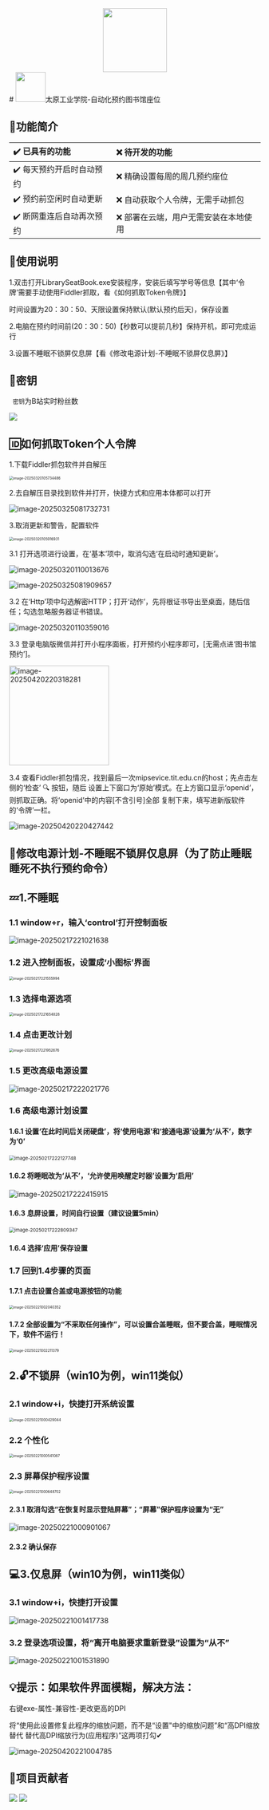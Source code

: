 <div align="center">
    <img src="https://cdn.jsdelivr.net/gh/InfiniteGeek/Picture/windows/%E5%BA%A7%E4%BD%8D%E9%A2%84%E7%BA%A6.png" width="128" />
    </div>
# <img src="README.assets/0373281CD4AD9C441C312E62EA5_C566E8B9_6AAD4-1747744255665-6-1747744330770-8.png" width="60"/>太原工业学院-自动化预约图书馆座位

## :open_file_folder:功能简介

| :heavy_check_mark: 已具有的功能           | :x: 待开发的功能                       |
| :---------------------------------------- | :------------------------------------- |
| :heavy_check_mark: 每天预约开启时自动预约 | :x: 精确设置每周的周几预约座位         |
| :heavy_check_mark: 预约前空闲时自动更新   | :x: 自动获取个人令牌，无需手动抓包     |
| :heavy_check_mark: 断网重连后自动再次预约 | :x: 部署在云端，用户无需安装在本地使用 |

## :book:使用说明

1.双击打开LibrarySeatBook.exe安装程序，安装后填写学号等信息【其中‘令牌’需要手动使用Fiddler抓取，看《如何抓取Token令牌》】

时间设置为20：30：50、天限设置保持默认(默认预约后天)，保存设置

2.电脑在预约时间前(20：30：50)【秒数可以提前几秒】保持开机，即可完成运行

3.设置不睡眠不锁屏仅息屏【看《修改电源计划-不睡眠不锁屏仅息屏》】

 

## :key:密钥

` 密钥`为B站实时粉丝数

<img src="https://stats.justsong.cn/api/bilibili/?id=1302624960&lang=zh-CN&theme=vue" style="box-shadow:none !important">

## :id:如何抓取Token个人令牌

1.下载Fiddler抓包软件并自解压

<img src="https://cdn.jsdelivr.net/gh/InfiniteGeek/Picture/windows/image-20250320105734486.png" alt="image-20250320105734486" style="zoom: 50%;" />

2.去自解压目录找到软件并打开，快捷方式和应用本体都可以打开

![image-20250325081732731](https://cdn.jsdelivr.net/gh/InfiniteGeek/Picture/windows/image-20250325081732731.png)

3.取消更新和警告，配置软件

<img src="https://cdn.jsdelivr.net/gh/InfiniteGeek/Picture/windows/image-20250320105916931.png" alt="image-20250320105916931" style="zoom:50%;" />

3.1 打开选项进⾏设置，在‘基本’项中，取消勾选‘在启动时通知更新’。

![image-20250320110013676](https://cdn.jsdelivr.net/gh/InfiniteGeek/Picture/windows/image-20250320110013676.png)

![image-20250325081909657](https://cdn.jsdelivr.net/gh/InfiniteGeek/Picture/windows/image-20250325081909657.png)

3.2 在‘Http’项中勾选解密HTTP；打开‘动作’，先将根证书导出至桌面，随后信任；勾选忽略服务器证书错误。

![image-20250320110359016](https://cdn.jsdelivr.net/gh/InfiniteGeek/Picture/windows/image-20250320110359016.png)

3.3 登录电脑版微信并打开⼩程序⾯板，打开预约⼩程序即可，[无需点进‘图书馆预约’]。

<img src="https://cdn.jsdelivr.net/gh/InfiniteGeek/Picture/windows/image-20250420220318281.png" alt="image-20250420220318281" width="200" />

3.4 查看Fiddler抓包情况，找到最后⼀次mipsevice.tit.edu.cn的host；先点击左侧的‘检查’ 🔍 按钮，随后
设置上下窗⼝为‘原始’模式。在上⽅窗⼝显示‘openid’，则抓取正确。将‘openid’中的内容[不含引号]全部
复制下来，填写进新版软件的‘令牌’⼀栏。

![image-20250420220427442](https://cdn.jsdelivr.net/gh/InfiniteGeek/Picture/windows/image-20250420220427442.png)

 

 

## :pencil:修改电源计划-不睡眠不锁屏仅息屏（为了防止睡眠睡死不执行预约命令）

## :zzz:1.不睡眠

### 1.1 window+r，输入‘control’打开控制面板

![image-20250217221021638](https://cdn.jsdelivr.net/gh/InfiniteGeek/Picture/windows/image-20250217221021638.png)

### 1.2 进入控制面板，设置成‘小图标’界面

<img src="https://cdn.jsdelivr.net/gh/InfiniteGeek/Picture/windows/image-20250217221555994.png" alt="image-20250217221555994" style="zoom:50%;" />

### 1.3 选择电源选项

<img src="https://cdn.jsdelivr.net/gh/InfiniteGeek/Picture/windows/image-20250217221654828.png" alt="image-20250217221654828" style="zoom:50%;" />

### 1.4 点击更改计划

<img src="https://cdn.jsdelivr.net/gh/InfiniteGeek/Picture/windows/image-20250217221952676.png" alt="image-20250217221952676" style="zoom:50%;" />

### 1.5 更改高级电源设置

![image-20250217222021776](https://cdn.jsdelivr.net/gh/InfiniteGeek/Picture/windows/image-20250217222021776.png)

### 1.6 高级电源计划设置

#### 1.6.1 设置‘在此时间后关闭硬盘’，将‘使用电源’和‘接通电源’设置为‘从不’，数字为‘0’

<img src="https://cdn.jsdelivr.net/gh/InfiniteGeek/Picture/windows/image-20250217222127748.png" alt="image-20250217222127748" style="zoom:67%;" />

#### 1.6.2 将睡眠改为‘从不’，‘允许使用唤醒定时器’设置为‘启用’

![image-20250217222415915](https://cdn.jsdelivr.net/gh/InfiniteGeek/Picture/windows/image-20250217222415915.png)

#### 1.6.3 息屏设置，时间自行设置（建议设置5min）

<img src="https://cdn.jsdelivr.net/gh/InfiniteGeek/Picture/windows/image-20250217222809347.png" alt="image-20250217222809347" style="zoom:67%;" />

#### 1.6.4 选择‘应用’保存设置

### 1.7 回到1.4步骤的页面

#### 1.7.1 点击设置合盖或电源按钮的功能

<img src="https://cdn.jsdelivr.net/gh/InfiniteGeek/Picture/windows/image-20250221002040352.png" alt="image-20250221002040352" style="zoom:50%;" />

#### 1.7.2 全部设置为“不采取任何操作”，可以设置合盖睡眠，但不要合盖，睡眠情况下，软件不运行！

<img src="https://cdn.jsdelivr.net/gh/InfiniteGeek/Picture/windows/image-20250221002211379.png" alt="image-20250221002211379" style="zoom:50%;" />

## 2.:unlock:不锁屏（win10为例，win11类似）

### 2.1 window+i，快捷打开系统设置

<img src="https://cdn.jsdelivr.net/gh/InfiniteGeek/Picture/windows/image-20250221000429044.png" alt="image-20250221000429044" style="zoom:50%;" />

### 2.2 个性化

<img src="https://cdn.jsdelivr.net/gh/InfiniteGeek/Picture/windows/image-20250221000541087.png" alt="image-20250221000541087" style="zoom:50%;" />

### 2.3 屏幕保护程序设置

<img src="https://cdn.jsdelivr.net/gh/InfiniteGeek/Picture/windows/image-20250221000648702.png" alt="image-20250221000648702" style="zoom:50%;" />

#### 2.3.1 取消勾选“在恢复时显示登陆屏幕”；“屏幕”保护程序设置为“无”

![image-20250221000901067](https://cdn.jsdelivr.net/gh/InfiniteGeek/Picture/windows/image-20250221000901067.png)

#### 2.3.2 确认保存

## :computer:3.仅息屏（win10为例，win11类似）

### 3.1 window+i，快捷打开设置

![image-20250221001417738](https://cdn.jsdelivr.net/gh/InfiniteGeek/Picture/windows/image-20250221001417738.png)

### 3.2 登录选项设置，将“离开电脑要求重新登录”设置为“从不”

![image-20250221001531890](https://cdn.jsdelivr.net/gh/InfiniteGeek/Picture/windows/image-20250221001531890.png)

 

## :bulb:提示：如果软件界面模糊，解决方法：

右键exe-属性-兼容性-更改更高的DPI

将“使用此设置修复此程序的缩放问题，而不是“设置"中的缩放问题”和“高DPI缩放替代 替代高DPI缩放行为(应用程序)”这两项打勾✔

![image-20250420221004785](https://cdn.jsdelivr.net/gh/InfiniteGeek/Picture/windows/image-20250420221004785.png)



## :busts_in_silhouette:项目贡献者

<a href="https://github.com/Fortunate-ziye/-library-reservation"> <img src="https://contrib.rocks/image?repo=Fortunate-ziye/-library-reservation" /></a> <a href="https://github.com/oopsunix/ghproxy"> <img src="https://contrib.rocks/image?repo=oopsunix/ghproxy" />
</a>


